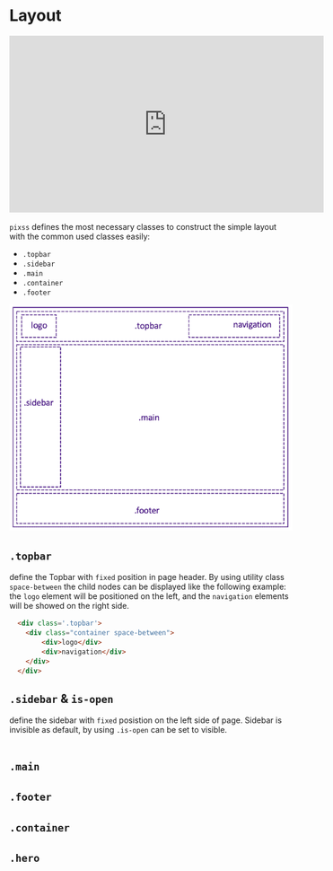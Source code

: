 # Layout
<iframe width="560" height="315" src="https://www.youtube.com/embed/H60Kx0e5yDA" frameborder="0" allow="accelerometer; autoplay; clipboard-write; encrypted-media; gyroscope; picture-in-picture" allowfullscreen></iframe>

`pixss` defines the most necessary classes to construct the simple layout with the common used classes easily:
- `.topbar`
- `.sidebar`
- `.main`
- `.container`
- `.footer`

<img src="images/layout.png" width="566">

## `.topbar`
define the Topbar with `fixed` position in page header. By using utility class `space-between` the child nodes can be displayed like the following example: the `logo` element will be positioned on the left, and the `navigation` elements will be showed on the right side.

```html
  <div class='.topbar'>
    <div class="container space-between">
        <div>logo</div>
        <div>navigation</div>
    </div>
  </div>
```

## `.sidebar` & `is-open`
define the sidebar with `fixed` posistion on the left side of page. Sidebar is invisible as default, by using `.is-open` can be set to visible.

```html


```


## `.main`

## `.footer`

## `.container`

## `.hero`
